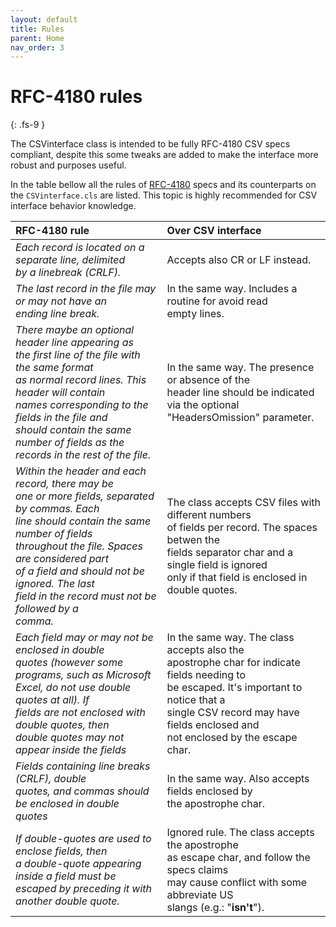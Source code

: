 ```yaml
---
layout: default
title: Rules
parent: Home
nav_order: 3
---
```


# RFC-4180 rules
{: .fs-9 }

The CSVinterface class is intended to be fully RFC-4180 CSV specs compliant, despite this some tweaks are added to make the interface more robust and purposes useful.

In the table bellow all the rules of [RFC-4180](https://www.ietf.org/rfc/rfc4180.txt) specs and its counterparts on the `CSVinterface.cls` are listed. This topic is highly recommended for CSV interface behavior knowledge.

<table>
<thead>
<tr>
<th style="text-align: left;">RFC-4180 rule</th>
<th style="text-align: left;">Over CSV interface</th>
</tr>
</thead>
<tbody>
<tr>
<td style="text-align: left;"><em>Each record is located on a separate line, delimited<br> by a linebreak (CRLF).</em></td>
<td style="text-align: left;">Accepts also CR or LF instead.</td>
</tr>
<tr>
<td style="text-align: left;"><em>The last record in the file may or may not have an<br> ending line break.</em></td>
<td style="text-align: left;">In the same way. Includes a routine for avoid read<br> empty lines.</td>
</tr>
<tr>
<td style="text-align: left;"><em>There maybe an optional header line appearing as<br> the first line of the file with the same format<br> as normal record lines.  This header will contain<br> names corresponding to the fields in the file and<br> should contain the same number of fields as the<br> records in the rest of the file.</em></td>
<td style="text-align: left;">In the same way. The presence or absence of the<br> header line should be indicated via the optional<br> "HeadersOmission" parameter.</td>
</tr>
<tr>
<td style="text-align: left;"><em>Within the header and each record, there may be<br> one or more fields, separated by commas.  Each<br> line should contain the same number of fields<br> throughout the file.  Spaces are considered part<br> of a field and should not be ignored.  The last<br> field in the record must not be followed by a<br> comma.</em></td>
<td style="text-align: left;">The class accepts CSV files with different numbers<br> of fields per record. The spaces betwen the<br> fields separator char and a single field is ignored<br> only if that field is enclosed in double quotes.</td>
</tr>
<tr>
<td style="text-align: left;"><em>Each field may or may not be enclosed in double<br> quotes (however some programs, such as Microsoft<br> Excel, do not use double quotes at all).  If<br> fields are not enclosed with double quotes, then<br> double quotes may not appear inside the fields</em></td>
<td style="text-align: left;">In the same way. The class accepts also the<br> apostrophe char for indicate fields needing to<br> be escaped. It's important to notice that a<br> single CSV record may have fields enclosed and<br> not enclosed by the escape char.</td>
</tr>
<tr>
<td style="text-align: left;"><em>Fields containing line breaks (CRLF), double<br> quotes, and commas should be enclosed in double<br> quotes</em></td>
<td style="text-align: left;">In the same way. Also accepts fields enclosed by<br> the apostrophe char.</td>
</tr>
<tr>
<td style="text-align: left;"><em>If double-quotes are used to enclose fields, then<br> a double-quote appearing inside a field must be<br> escaped by preceding it with another double quote.</em></td>
<td style="text-align: left;">Ignored rule. The class accepts the apostrophe<br> as escape char, and follow the specs claims<br> may cause conflict with some abbreviate US<br> slangs (e.g.: "<strong>isn't</strong>").</td>
</tr>
</tbody>
</table>

